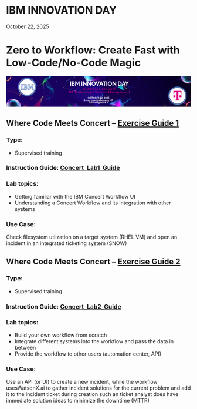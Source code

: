 # IBM INNOVATION DAY

October 22, 2025

# Zero to Workflow: Create Fast with Low-Code/No-Code Magic

![IBM Innovation Day](./img/image001.png "IBM INNOVATION DAY")

## Where Code Meets Concert – [Exercise Guide 1](./Concert_Lab1_Guide.md)

### Type:

- Supervised training

### Instruction Guide: [Concert_Lab1_Guide](./Concert_Lab2_Guide.md)

### Lab topics:

- Getting familiar with the IBM Concert Workflow UI
- Understanding a Concert Workflow and its integration with other systems

### Use Case:

Check filesystem utlization on a target system (RHEL VM) and open an incident in an integrated ticketing system (SNOW)

## Where Code Meets Concert – [Exercise Guide 2](./Concert_Lab2_Guide.md)

### Type:

- Supervised training

### Instruction Guide: [Concert_Lab2_Guide](./Concert_Lab2_Guide.md)

### Lab topics:

- Build your own workflow from scratch
- Integrate different systems into the workflow and pass the data in between
- Provide the workflow to other users (automation center, API)

### Use Case:

Use an API (or UI) to create a new incident, while the workflow usesWatsonX.ai to gather incident solutions for the current problem and add it to the incident ticket during creation such an ticket analyst does have immediate solution ideas to minimize the downtime (MTTR)